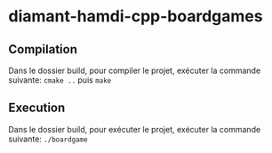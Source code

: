 # diamant-hamdi-cpp-boardgames

## Compilation
Dans le dossier build, pour compiler le projet, exécuter la commande suivante:
```cmake ..```
puis
```make```

## Execution
Dans le dossier build, pour exécuter le projet, exécuter la commande suivante:
```./boardgame```


